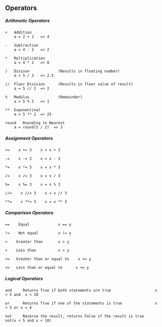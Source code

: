 ## Operators

#####  Arithmetic Operators

	+   Addition
		a = 2 + 2   => 4

	-   Subtraction
		a = 4 - 2   => 2

	*   Multiplication
		a = 4 * 2   => 8

	/   Divison             (Results in floating number)
		a = 5 / 2   => 2.5

	//  Floor Division      (Results in floor value of result)
		a = 5 // 2  => 2

	%   Modulus             (Remainder)
		a = 5 % 2   => 1

	**  Exponentinal
		a = 5 ** 2  => 25

	round   Rounding to Nearest
		a = round(5 / 2)  => 3

#####  Assignment Operators    

	+=    x += 3    x = x + 3

	-=    x -= 3    x = x - 3

	*=    x *= 3    x = x * 3

	/=    x /= 3    x = x / 3

	%=    x %= 3    x = x % 3

	//=    x //= 3    x = x // 3

	**=    x **= 3    x = x ** 3

##### Comparison Operators

	==    Equal				x == y    

	!=    Not equal			x != y    

	>    Greater than    	x > y    

	<    Less than    		x < y    

	>=   Greater than or equal to    x >= y    

	<=   Less than or equal to    	x <= y

##### Logical Operators

	and 	Returns True if both statements are true					x < 5 and  x < 10	

	or		Returns True if one of the statements is true				x < 5 or x < 4	

	not		Reverse the result, returns False if the result is true		not(x < 5 and x < 10)
